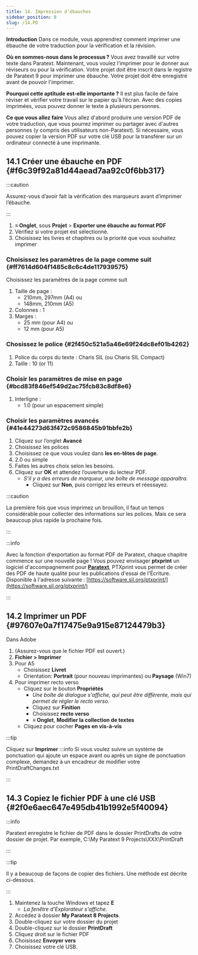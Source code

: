 ```yaml
---
title: 14. Impression d’ébauches
sidebar_position: 8
slug: /14.PD
---
```




**Introduction** Dans ce module, vous apprendrez comment imprimer une ébauche de votre traduction pour la vérification et la révision.


**Où en sommes-nous dans le processus ?** Vous avez travaillé sur votre texte dans Paratext. Maintenant, vous voulez l’imprimer pour le donner aux réviseurs ou pour la vérification. Votre projet doit être inscrit dans le registre de Paratext 9 pour imprimer une ébauche. Votre projet doit être enregistré avant de pouvoir l'imprimer.


**Pourquoi cette aptitude est-elle importante ?** Il est plus facile de faire réviser et vérifier votre travail sur le papier qu’à l’écran. Avec des copies imprimées, vous pouvez donner le texte à plusieurs personnes.


**Ce que vous allez faire**  Vous allez d'abord produire une version PDF de votre traduction, que vous pourrez imprimer ou partager avec d'autres personnes (y compris des utilisateurs non-Paratext). Si nécessaire, vous pouvez copier la version PDF sur votre clé USB pour la transférer sur un ordinateur connecté à une imprimante.


## 14.1 Créer une ébauche en PDF {#f6c39f92a81d44aead7aa92c0f6bb317}


:::caution

Assurez-vous d’avoir fait la vérification des marqueurs avant d’imprimer l’ébauche.

:::



1. **≡ Onglet**, sous **Projet** &gt; **Exporter une ébauche au format PDF**
2. Vérifiez si votre projet est sélectionné.
3. Choisissez les livres et chapitres ou la priorité que vous souhaitez imprimer

### Choisissez les paramètres de la page comme suit {#ff7614d604f1485c8c6c4de117939575}


Choisissez les paramètres de la page comme suit

1. Taille de page :
    - 210mm, 297mm (A4) ou
    - 148mm, 210mm (A5)
2. Colonnes : 1
3. Marges :
    - 25 mm (pour A4) ou
    - 12 mm (pour A5)

### Chosissez le police {#2f450c521a5a46e69f24dc8ef01b4262}

1. Police du corps du texte : Charis SIL (ou Charis SIL Compact)
2. Taille : 10 (or 11)

### Choisir les paramètres de mise en page {#bcd83f846ef549d2ac75fcb83c8df8e6}

1. Interligne :
    - 1.0 (pour un espacement simple)

### Choisir les paramètres avancés {#41e44273d63f472c9586845b91bbfe2b}

1. Cliquez sur l’onglet **Avancé**
2. Choisissez les polices
3. Choisissez ce que vous voulez dans **les en-têtes de page**.
4. 2.0 ou simple
5. Faites les autres choix selon les besoins.
6. Cliquez sur **OK** et attendez l’ouverture du lecteur PDF.
    - *S'il y a des erreurs de marqueur, une boîte de message apparaîtra*.
        - Cliquez sur **Non**, puis corrigez les erreurs et réessayez.

:::caution

La première fois que vous imprimez un brouillon, il faut un temps considérable pour collecter des informations sur les polices. Mais ce sera beaucoup plus rapide la prochaine fois.

:::




:::info

Avec la fonction d'exportation au format PDF de Paratext, chaque chapitre commence sur une nouvelle page ! Vous pouvez envisager **ptxprint** un logiciel d'accompagnement pour [**Paratext**](https://paratext.org/), PTXprint vous permet de créer des PDF de haute qualité pour les publications d'essai de l'Écriture. Disponible à l'adresse suivante : [https://software.sil.org/ptxprint/](https://software.sil.org/ptxprint/)

:::




## 14.2 Imprimer un PDF {#97607e0a7f17475e9a915e87124479b3}


Dans Adobe

1. (Assurez-vous que le fichier PDF est ouvert.)
2. **Fichier &gt; Imprimer**
3. Pour A5
    - Choisissez **Livret**
    - Orientation: **Portrait** (pour nouveau imprimantes) ou **Paysage** (Win7)
4. Pour imprimer recto verso
    - Cliquez sur le bouton **Propriétés**
        - _Une boîte de dialogue s'affiche, qui peut être différente, mais qui permet de régler le recto verso_.
        - Cliquez sur **Finition**
        - Choisissez **recto verso**
        - **≡ Onglet**, **Modifier la collection de textes**  
    - Cliquez pour cocher **Pages en vis-à-vis**

:::tip

Cliquez sur **Imprimer** :::info Si vous voulez suivre un système de ponctuation qui ajoute un espace avant ou après un signe de ponctuation complexe, demandez à un encadreur de modifier votre PrintDraftChanges.txt

:::




## 14.3 Copiez le fichier PDF à une clé USB {#2f0e6aec647e495db41b1992e5f40094}


:::info

Paratext enregistre le fichier de PDF dans le dossier PrintDrafts de votre dossier de projet. Par exemple, C:\\My Paratext 9 Projects\\XXX\\PrintDraft

:::




:::tip

Il y a beaucoup de façons de copier des fichiers. Une méthode est décrite ci-dessous.

:::



1. Maintenez la touche Windows et tapez **E**
    - _La fenêtre d'Explorateur s'affiche._
2. Accédez à dossier **My Paratext 8 Projects**.
3. Double-cliquez sur votre dossier du projet
4. Double-cliquez sur le dossier **PrintDraft**
5. Cliquez droit sur le fichier PDF
6. Choisissez **Envoyer vers**
7. Choisissez votre clé USB.
